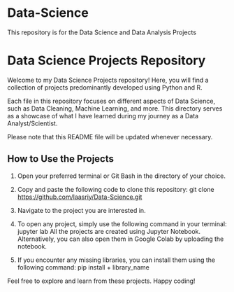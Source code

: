# Data-Science
This repository is for the Data Science and Data Analysis Projects


# Data Science Projects Repository

Welcome to my Data Science Projects repository! Here, you will find a collection of projects predominantly developed using Python and R.

Each file in this repository focuses on different aspects of Data Science, such as Data Cleaning, Machine Learning, and more. This directory serves as a showcase of what I have learned during my journey as a Data Analyst/Scientist.

Please note that this README file will be updated whenever necessary.

## How to Use the Projects

1. Open your preferred terminal or Git Bash in the directory of your choice.
   
2. Copy and paste the following code to clone this repository: git clone https://github.com/laasriy/Data-Science.git
   
3. Navigate to the project you are interested in.
   
4. To open any project, simply use the following command in your terminal: jupyter lab
   All the projects are created using Jupyter Notebook. Alternatively, you can also open them in Google Colab by uploading the notebook.
   
5. If you encounter any missing libraries, you can install them using the following command: pip install + library_name


Feel free to explore and learn from these projects. Happy coding!
